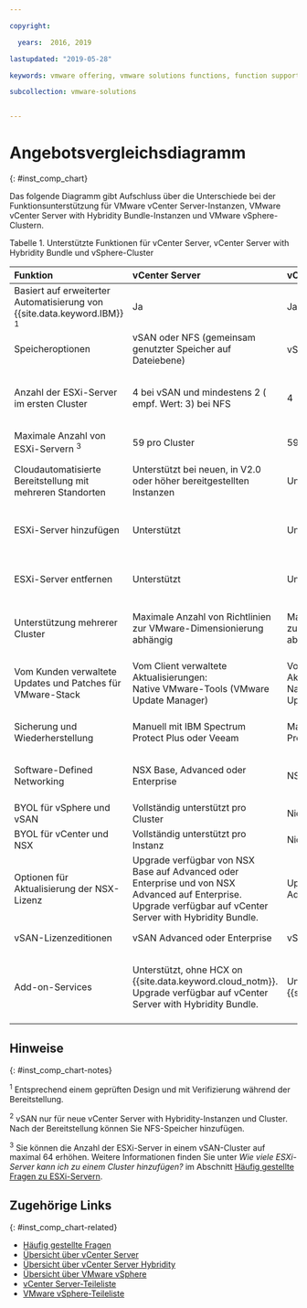 ```yaml
---

copyright:

  years:  2016, 2019

lastupdated: "2019-05-28"

keywords: vmware offering, vmware solutions functions, function support

subcollection: vmware-solutions


---
```


# Angebotsvergleichsdiagramm
{: #inst_comp_chart}

Das folgende Diagramm gibt Aufschluss über die Unterschiede bei der Funktionsunterstützung für VMware vCenter Server-Instanzen, VMware vCenter Server with Hybridity Bundle-Instanzen und VMware vSphere-Clustern.

Tabelle 1. Unterstützte Funktionen für vCenter Server, vCenter Server with Hybridity Bundle und vSphere-Cluster

| Funktion | vCenter Server | vCenter Server with Hybridity | VMware vSphere |
|:--- |:--- |:--- |:--- |
| Basiert auf erweiterter Automatisierung von {{site.data.keyword.IBM}} <sup>1</sup> | Ja | Ja | Nein. Muss selbst erstellt und konfiguriert werden. |
| Speicheroptionen | vSAN oder NFS (gemeinsam genutzter Speicher auf Dateiebene) | vSAN oder NFS <sup>2</sup> | vSAN oder NFS |
| Anzahl der ESXi-Server im ersten Cluster | 4 bei vSAN und mindestens 2 ( empf. Wert: 3) bei NFS | 4 | 1 zur Skalierung eines vorhandenen Clusters, 4 für neue vSAN-Cluster und mindestens 3 für neue Cluster mit NFS |
| Maximale Anzahl von ESXi-Servern <sup>3</sup> | 59 pro Cluster | 59 pro Cluster | 60 pro Cluster |
| Cloudautomatisierte Bereitstellung mit mehreren Standorten |Unterstützt bei neuen, in V2.0 oder höher bereitgestellten Instanzen | Unterstützt | Unterstützt; automatisierte Konfiguration nicht enthalten |
| ESXi-Server hinzufügen | Unterstützt | Unterstützt | Unterstützt; automatisierte Konfiguration nicht enthalten |
| ESXi-Server entfernen | Unterstützt | Unterstützt | Unterstützt; automatisierte Konfiguration nicht enthalten |
| Unterstützung mehrerer Cluster | Maximale Anzahl von Richtlinien zur VMware-Dimensionierung abhängig | Maximale Anzahl von Richtlinien zur VMware-Dimensionierung abhängig | Unterstützt; automatisierte Konfiguration nicht enthalten |
| Vom Kunden verwaltete Updates und Patches für VMware-Stack | Vom Client verwaltete Aktualisierungen:<br/>Native VMware-Tools (VMware Update Manager) | Vom Client verwaltete Aktualisierungen:<br/>Native VMware-Tools (VMware Update Manager) | Vom Client verwaltete Aktualisierungen:<br/>Native VMware-Tools (VMware Update Manager) |
| Sicherung und Wiederherstellung | Manuell mit IBM Spectrum Protect Plus oder Veeam | Manuell mit IBM Spectrum Protect Plus oder Veeam | Sicherungs- und Wiederherstellungslösung nicht enthalten |
| Software-Defined Networking | NSX Base, Advanced oder Enterprise | NSX Advanced oder Enterprise | NSX Standard, Base oder Enterprise; automatisierte Konfiguration nicht enthalten |
| BYOL für vSphere und vSAN | Vollständig unterstützt pro Cluster | Nicht unterstützt | Unterstützt |
| BYOL für vCenter und NSX | Vollständig unterstützt pro Instanz | Nicht unterstützt | Unterstützt |
| Optionen für Aktualisierung der NSX-Lizenz | Upgrade verfügbar von NSX Base auf Advanced oder Enterprise und von NSX Advanced auf Enterprise. Upgrade verfügbar auf vCenter Server with Hybridity Bundle. | Upgrade verfügbar von NSX Advanced auf Enterprise  | Keine |
| vSAN-Lizenzeditionen | vSAN Advanced oder Enterprise | vSAN Advanced oder Enterprise | vSAN Advanced oder Enterprise  |
| Add-on-Services | Unterstützt, ohne HCX on {{site.data.keyword.cloud_notm}}. Upgrade verfügbar auf vCenter Server with Hybridity Bundle. | Unterstützt, mit HCX on {{site.data.keyword.cloud_notm}}. | Von der Automatisierung dieser Lösung nicht unterstützt, jedoch können Sie eigene Software installieren und verwenden. |

## Hinweise
{: #inst_comp_chart-notes}

<sup>1</sup> Entsprechend einem geprüften Design und mit Verifizierung während der Bereitstellung.

<sup>2</sup> vSAN nur für neue vCenter Server with Hybridity-Instanzen und Cluster. Nach der Bereitstellung können Sie NFS-Speicher hinzufügen.

<sup>3</sup> Sie können die Anzahl der ESXi-Server in einem vSAN-Cluster auf maximal 64 erhöhen. Weitere Informationen finden Sie unter _Wie viele ESXi-Server kann ich zu einem Cluster hinzufügen?_ im Abschnitt [Häufig gestellte Fragen zu ESXi-Servern](/docs/services/vmwaresolutions/vmonic?topic=vmware-solutions-faq_esxi).

## Zugehörige Links
{: #inst_comp_chart-related}

* [Häufig gestellte Fragen](/docs/services/vmwaresolutions/vmonic?topic=vmware-solutions-faq)
* [Übersicht über vCenter Server](/docs/services/vmwaresolutions/vcenter?topic=vmware-solutions-vc_vcenterserveroverview)
* [Übersicht über vCenter Server Hybridity](/docs/services/vmwaresolutions/vcenter?topic=vmware-solutions-vc_hybrid_overview)
* [Übersicht über VMware vSphere](/docs/services/vmwaresolutions/vsphere?topic=vmware-solutions-vs_vsphereclusteroverview)
* [vCenter Server-Teileliste](/docs/services/vmwaresolutions/vcenter?topic=vmware-solutions-vc_bom)
* [VMware vSphere-Teileliste](/docs/services/vmwaresolutions/vsphere?topic=vmware-solutions-vs_bom)

